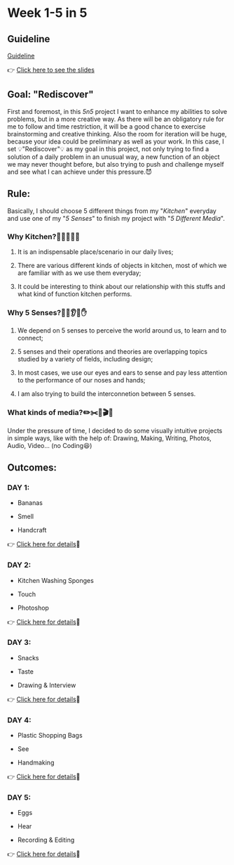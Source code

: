 # Week 1-5 in 5

## Guideline

[Guideline](five-in-five.md)

:point_right: [Click here to see the slides](https://swipe.to/4655dt)

## Goal: "Rediscover"

First and foremost, in this *5n5* project I want to enhance my abilities to solve problems, but in a more creative way. As there will be an obligatory rule for me to follow and time restriction, it will be a good chance to exercise brainstorming and creative thinking. Also the room for iteration will be huge, because your idea could be preliminary as well as your work. In this case, I set :bulb:"Rediscover":bulb: as my goal in this project, not only trying to find a solution of a daily problem in an unusual way, a new function of an object we may never thought before, but also trying to push and challenge myself and see what I can achieve under this pressure.:smiling_imp:

## Rule:

Basically, I should choose 5 different things from my "*Kitchen*" everyday and use one of my "*5 Senses*" to finish my project with "*5 Different Media*".

### Why Kitchen?:pizza::fork_and_knife::corn::eggplant::beer:

1. It is an indispensable place/scenario in our daily lives;

2. There are various different kinds of objects in kitchen, most of which we are familiar with as we use them everyday;

3. It could be interesting to think about our relationship with this stuffs and what kind of function kitchen performs.

### Why 5 Senses?:eyes::nose::ear::tongue::hand:

1. We depend on 5 senses to perceive the world around us, to learn and to connect;

2. 5 senses and their operations and theories are overlapping topics studied by a variety of fields, including design;

3. In most cases, we use our eyes and ears to sense and pay less attention to the performance of our noses and hands;

4. I am also trying to build the interconnetion between 5 senses.

### What kinds of media?:pencil2::scissors::art::clapper::guitar:

Under the pressure of time, I decided to do some visually intuitive projects in simple ways, like with the help of: Drawing, Making, Writing, Photos, Audio, Video... (no Coding:satisfied:)

## Outcomes:

### DAY 1:

* Bananas

* Smell

* Handcraft

:point_right: [Click here for details](Day-1.md):banana:

### DAY 2:

* Kitchen Washing Sponges

* Touch

* Photoshop

:point_right: [Click here for details](Day-2.md):ocean:

### DAY 3:

* Snacks

* Taste

* Drawing & Interview

:point_right: [Click here for details](Day-3.md):cookie:

### DAY 4:

* Plastic Shopping Bags

* See

* Handmaking

:point_right: [Click here for details](Day-4.md):money_with_wings:

### DAY 5:

* Eggs

* Hear

* Recording & Editing

:point_right: [Click here for details](Day-5.md):egg:
